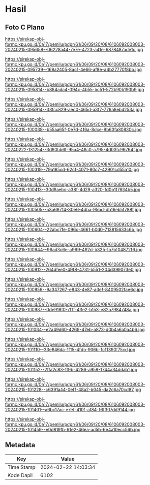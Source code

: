 # Hasil

## Foto C Plano

https://sirekap-obj-formc.kpu.go.id/0a17/pemilu/pdpr/61/06/09/20/08/6106092008003-20240215-095658--06228a44-7e7e-4723-a41e-6878487ade1c.jpg

https://sirekap-obj-formc.kpu.go.id/0a17/pemilu/pdpr/61/06/09/20/08/6106092008003-20240215-095739--169a2405-8ac1-4e66-af8e-a4b27770f8bb.jpg

https://sirekap-obj-formc.kpu.go.id/0a17/pemilu/pdpr/61/06/09/20/08/6106092008003-20240215-095814--b884ada4-094c-4b55-bc51-572b90b190b9.jpg

https://sirekap-obj-formc.kpu.go.id/0a17/pemilu/pdpr/61/06/09/20/08/6106092008003-20240215-095914--33fcc829-aec0-465d-a3f7-779a8ebd253a.jpg

https://sirekap-obj-formc.kpu.go.id/0a17/pemilu/pdpr/61/06/09/20/08/6106092008003-20240215-100038--b55aa65f-0e7d-4f6a-8dce-9b63fa80830c.jpg

https://sirekap-obj-formc.kpu.go.id/0a17/pemilu/pdpr/61/06/09/20/08/6106092008003-20240222-131254--3d90bb6f-95a4-48c0-a795-4d03fc96764f.jpg

https://sirekap-obj-formc.kpu.go.id/0a17/pemilu/pdpr/61/06/09/20/08/6106092008003-20240215-100319--79a185cd-62cf-4071-80c7-42901cd55a10.jpg

https://sirekap-obj-formc.kpu.go.id/0a17/pemilu/pdpr/61/06/09/20/08/6106092008003-20240215-100413--30d9aebc-a38f-4d29-a320-fd0b1f7634b5.jpg

https://sirekap-obj-formc.kpu.go.id/0a17/pemilu/pdpr/61/06/09/20/08/6106092008003-20240215-100505--53a69714-30e6-4dba-95bd-db16eb5f788f.jpg

https://sirekap-obj-formc.kpu.go.id/0a17/pemilu/pdpr/61/06/09/20/08/6106092008003-20240215-100604--22abc7fe-096c-4661-b0d0-713815633c6b.jpg

https://sirekap-obj-formc.kpu.go.id/0a17/pemilu/pdpr/61/06/09/20/08/6106092008003-20240215-100644--96ad3c6e-a969-492d-b325-fa7bf04872f6.jpg

https://sirekap-obj-formc.kpu.go.id/0a17/pemilu/pdpr/61/06/09/20/08/6106092008003-20240215-100812--264dfee0-49f8-4731-b551-204d399073e0.jpg

https://sirekap-obj-formc.kpu.go.id/0a17/pemilu/pdpr/61/06/09/20/08/6106092008003-20240215-100856--9a347267-e843-4e87-a3ef-8409502fae6d.jpg

https://sirekap-obj-formc.kpu.go.id/0a17/pemilu/pdpr/61/06/09/20/08/6106092008003-20240215-100937--0de918f0-7f1f-43e2-b153-e82a7984748a.jpg

https://sirekap-obj-formc.kpu.go.id/0a17/pemilu/pdpr/61/06/09/20/08/6106092008003-20240215-101034--e2a49d60-4269-47eb-a873-d0b4a6a0a4b6.jpg

https://sirekap-obj-formc.kpu.go.id/0a17/pemilu/pdpr/61/06/09/20/08/6106092008003-20240215-101110--33e846da-1f15-4fdb-906b-1c11390f75cd.jpg

https://sirekap-obj-formc.kpu.go.id/0a17/pemilu/pdpr/61/06/09/20/08/6106092008003-20240215-101152--2ffa2c83-1f9b-4286-a959-1744a34ddab1.jpg

https://sirekap-obj-formc.kpu.go.id/0a17/pemilu/pdpr/61/06/09/20/08/6106092008003-20240215-101228--c6391a44-0ef1-48a2-b045-da2c6a70cd87.jpg

https://sirekap-obj-formc.kpu.go.id/0a17/pemilu/pdpr/61/06/09/20/08/6106092008003-20240215-101401--a6bc17ac-e7ef-4101-af84-f6f307dd9144.jpg

https://sirekap-obj-formc.kpu.go.id/0a17/pemilu/pdpr/61/06/09/20/08/6106092008003-20240215-101459--e0d819fb-61e2-46ea-ad5b-6e4a10ecc56b.jpg


## Metadata

| Key        | Value               |
| ---------- | ------------------- |
| Time Stamp | 2024-02-22 14:03:34 |
| Kode Dapil | 6102                |



